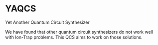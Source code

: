 # YAQCS
Yet Another Quantum Circuit Synthesizer

We have found that other quantum circuit synthesizers do not work well with Ion-Trap problems. This QCS aims to work on those solutions.
